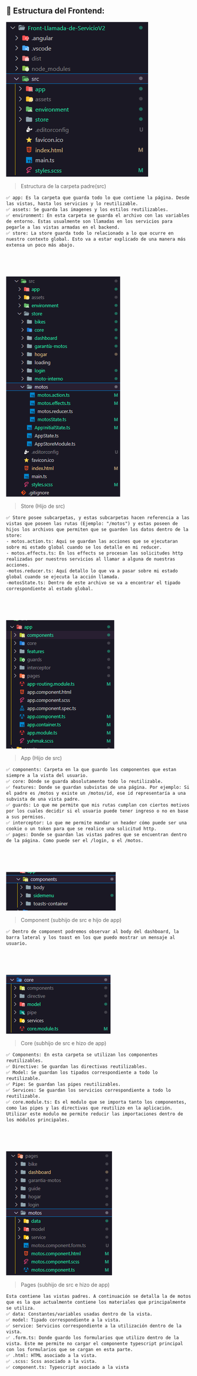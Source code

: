 ## 🚀 Estructura del Frontend:

![Alt text](./assets/image.png)
>Estructura de la carpeta padre(src)

```
✅ app: Es la carpeta que guarda todo lo que contiene la página. Desde las vistas, hasta los servicios y lo reutilizable.
✅ assets: Se guarda las imagenes y los estilos reutilizables.
✅ environment: En esta carpeta se guarda el archivo con las variables de entorno. Estas usualmente son llamadas en los servicios para pegarle a las vistas armadas en el backend.
✅ store: La store guarda todo lo relacionado a lo que ocurre en nuestro contexto global. Esto va a estar explicado de una manera más extensa un poco más abajo.
```

<div style="height:50px"></div>

![Alt text](image-1.png)

> Store (Hijo de src)
```
✅ Store posee subcarpetas, y estas subcarpetas hacen referencia a las vistas que poseen las rutas (Ejemplo: "/motos") y estas poseen de hijos los archivos que permiten que se guarden los datos dentro de la store:
- motos.action.ts: Aqui se guardan las acciones que se ejecutaran sobre mi estado global cuando se los detalle en mi reducer.
- motos.effects.ts: En los effects se procesan las solicitudes http realizadas por nuestros servicios al llamar a alguna de nuestras acciones.
-motos.reducer.ts: Aquí detallo lo que va a pasar sobre mi estado global cuando se ejecuta la acción llamada.
-motosState.ts: Dentro de este archivo se va a encontrar el tipado correspondiente al estado global.
```

<div style="height:50px"></div>

![Alt text](image-2.png)

> App (Hijo de src)
```
✅ components: Carpeta en la que guardo los componentes que estan siempre a la vista del usuario.
✅ core: Dónde se guarda absolutamente todo lo reutilizable.
✅ features: Donde se guardan subvistas de una página. Por ejemplo: Si el padre es /motos y existe un /motos/id, ese id representaría a una subvista de una vista padre.
✅ guards: Lo que me permite que mis rutas cumplan con ciertos motivos por los cuales decidir si el usuario puede tener ingreso o no en base a sus permisos.
✅ interceptor: Lo que me permite mandar un header cómo puede ser una cookie o un token para que se realice una solicitud http.
✅ pages: Donde se guardan las vistas padres que se encuentran dentro de la página. Como puede ser el /login, o el /motos. 
```

<div style="height:50px"></div>

![Alt text](image-3.png)

> Component (subhijo de src e hijo de app)
```
✅ Dentro de component podremos observar al body del dashboard, la barra lateral y los toast en los que puedo mostrar un mensaje al usuario.
```

<div style="height:50px"></div>

![Alt text](image-4.png)

> Core (subhijo de src e hizo de app)
```
✅ Components: En esta carpeta se utilizan los componentes reutilizables.
✅ Directive: Se guardan las directivas reutilizables.
✅ Model: Se guardan los tipados correspondiente a todo lo reutilizable.
✅ Pipe: Se guardan las pipes reutilizables.
✅ Services: Se guardan los servicios correspondiente a todo lo reutilizable.
✅ core.module.ts: Es el modulo que se importa tanto los componentes, como las pipes y las directivas que reutilizo en la aplicación. Utilizar este modulo me permite reducir las importaciones dentro de los módulos principales.
```

<div style="height:50px"></div>

![Alt text](image-5.png)

> Pages (subhijo de src e hizo de app)
```
Esta contiene las vistas padres. A continuación se detalla la de motos que es la que actualmente contiene los materiales que principalmente se utiliza.
✅ data: Constantes/variables usadas dentro de la vista.
✅ model: Tipado correspondiente a la vista.
✅ service: Servicios correspondiente a la utilización dentro de la vista.
✅ .form.ts: Donde guardo los formularios que utilizo dentro de la vista. Este me permite no cargar el componente typescript principal con los formularios que se cargan en esta parte.
✅ .html: HTML asociado a la vista.
✅ .scss: Scss asociado a la vista.
✅ component.ts: Typescript asociado a la vista
```